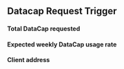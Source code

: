## Datacap Request Trigger
#### Total DataCap requested 
> 
#### Expected weekly DataCap usage rate 
>  
#### Client address
> 